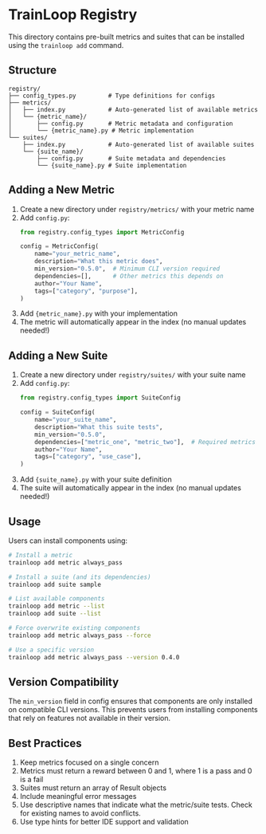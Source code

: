 # TrainLoop Registry

This directory contains pre-built metrics and suites that can be installed using the `trainloop add` command.

## Structure

```
registry/
├── config_types.py         # Type definitions for configs
├── metrics/
│   ├── index.py            # Auto-generated list of available metrics
│   └── {metric_name}/
│       ├── config.py       # Metric metadata and configuration
│       └── {metric_name}.py # Metric implementation
└── suites/
    ├── index.py            # Auto-generated list of available suites
    └── {suite_name}/
        ├── config.py       # Suite metadata and dependencies
        └── {suite_name}.py # Suite implementation
```

## Adding a New Metric

1. Create a new directory under `registry/metrics/` with your metric name
2. Add `config.py`:
   ```python
   from registry.config_types import MetricConfig

   config = MetricConfig(
       name="your_metric_name",
       description="What this metric does",
       min_version="0.5.0",  # Minimum CLI version required
       dependencies=[],      # Other metrics this depends on
       author="Your Name",
       tags=["category", "purpose"],
   )
   ```
3. Add `{metric_name}.py` with your implementation
4. The metric will automatically appear in the index (no manual updates needed!)

## Adding a New Suite

1. Create a new directory under `registry/suites/` with your suite name
2. Add `config.py`:
   ```python
   from registry.config_types import SuiteConfig

   config = SuiteConfig(
       name="your_suite_name",
       description="What this suite tests",
       min_version="0.5.0",
       dependencies=["metric_one", "metric_two"],  # Required metrics
       author="Your Name",
       tags=["category", "use_case"],
   )
   ```
3. Add `{suite_name}.py` with your suite definition
4. The suite will automatically appear in the index (no manual updates needed!)

## Usage

Users can install components using:

```bash
# Install a metric
trainloop add metric always_pass

# Install a suite (and its dependencies)
trainloop add suite sample

# List available components
trainloop add metric --list
trainloop add suite --list

# Force overwrite existing components
trainloop add metric always_pass --force

# Use a specific version
trainloop add metric always_pass --version 0.4.0
```

## Version Compatibility

The `min_version` field in config ensures that components are only installed on compatible CLI versions. This prevents users from installing components that rely on features not available in their version.

## Best Practices

1. Keep metrics focused on a single concern
2. Metrics must return a reward between 0 and 1, where 1 is a pass and 0 is a fail
3. Suites must return an array of Result objects
4. Include meaningful error messages
5. Use descriptive names that indicate what the metric/suite tests. Check for existing names to avoid conflicts.
6. Use type hints for better IDE support and validation
